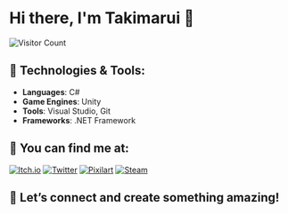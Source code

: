 # Hi there, I'm Takimarui 👋
![Visitor Count](https://visitor-badge.glitch.me/badge?page_id=Takimarui.Takimarui)

## 🚀 Technologies & Tools:
- **Languages**: C#
- **Game Engines**: Unity
- **Tools**: Visual Studio, Git
- **Frameworks**: .NET Framework

## 🔗 You can find me at:
[![Itch.io](https://img.shields.io/badge/Itch.io-333333?style=flat&logo=itch.io&logoColor=white)](https://takimarui.itch.io/) [![Twitter](https://img.shields.io/badge/Twitter-1DA1F2?style=flat&logo=twitter&logoColor=white)](https://x.com/Takimarui) [![Pixilart](https://img.shields.io/badge/Pixilart-FF4C00?style=flat&logo=pixilart&logoColor=white)](https://www.pixilart.com/takimarui) [![Steam](https://img.shields.io/badge/Steam-171a21?style=flat&logo=steam&logoColor=white)](https://steamcommunity.com/id/Takimarui)

## 💫 Let’s connect and create something amazing!
